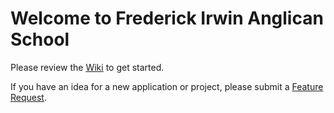 # Welcome to Frederick Irwin Anglican School

Please review the [Wiki](https://github.com/Frederick-Irwin-Anglican-School/.github/wiki) to get started.

If you have an idea for a new application or project, please submit a [Feature Request](https://github.com/Frederick-Irwin-Anglican-School/.github/issues).
